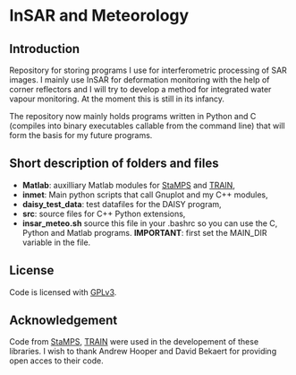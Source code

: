# InSAR and Meteorology

## Introduction

Repository for storing programs I use for interferometric processing of SAR
images. I mainly use InSAR for deformation monitoring with the help of
corner reflectors and I will try to develop a method for integrated water
vapour monitoring. At the moment this is still in its infancy.

The repository now mainly holds programs written in Python and C
(compiles into binary executables callable from the command line) that will 
form the basis for my future programs.

## Short description of folders and files

- **Matlab**: auxilliary Matlab modules for
  [StaMPS](https://github.com/dbekaert/StaMPS) and 
  [TRAIN](https://github.com/dbekaert/TRAIN),
- **inmet**: Main python scripts that call Gnuplot and my C++ modules,
- **daisy_test_data**: test datafiles for the DAISY program,
- **src**: source files for C++ Python extensions,
- **insar_meteo.sh** source this file in your .bashrc so you can use the C,
  Python and Matlab programs. **IMPORTANT**: first set the MAIN_DIR variable
  in the file.

## License

Code is licensed with [GPLv3](https://www.gnu.org/licenses/gpl-3.0.html).

## Acknowledgement

Code from [StaMPS](https://github.com/dbekaert/StaMPS),
[TRAIN](https://github.com/dbekaert/TRAIN) were used in the developement of
these libraries. I wish to thank Andrew Hooper and David Bekaert for
providing open acces to their code.
